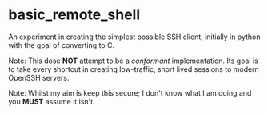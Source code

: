 # basic_remote_shell
An experiment in creating the simplest possible SSH client, initially in python with the goal of converting to C.

Note: This dose **NOT** attempt to be a _conformant_ implementation. Its goal is to take every shortcut in creating low-traffic, short lived sessions to modern OpenSSH servers.

Note: Whilst my aim is keep this secure; I don't know what I am doing and you **MUST** assume it isn't.
